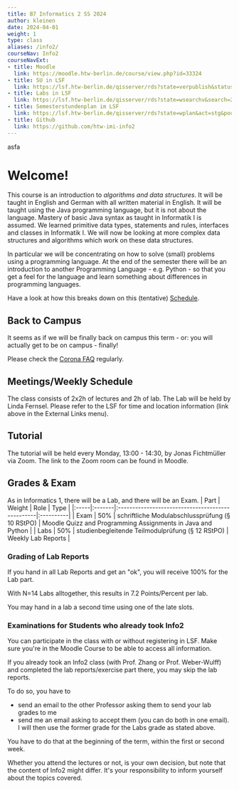 ```yaml
---
title: B7 Informatics 2 SS 2024
author: kleinen
date: 2024-04-01
weight: 1
type: class
aliases: /info2/
courseNav: Info2
courseNavExt:
- title: Moodle
  link: https://moodle.htw-berlin.de/course/view.php?id=33324
- title: SU in LSF
  link: https://lsf.htw-berlin.de/qisserver/rds?state=verpublish&status=init&vmfile=no&publishid=179751&moduleCall=webInfo&publishConfFile=webInfo&publishSubDir=veranstaltung
- title: Labs in LSF
  link: https://lsf.htw-berlin.de/qisserver/rds?state=wsearchv&search=2&veranstaltung.veranstid=176899
- title: Semesterstundenplan im LSF
  link: https://lsf.htw-berlin.de/qisserver/rds?state=wplan&act=stg&pool=stg&show=plan&P.vx=kurz&r_zuordabstgv.semvonint=2&r_zuordabstgv.sembisint=2&k_abstgv.abstgvnr=231
- title: Github
  link: https://github.com/htw-imi-info2
---
```

asfa
# Welcome!

This course is an introduction to *algorithms and data structures*. It will be
taught in English and German with all written material in English. It will be
taught using the Java programming language, but it is not about the language.
Mastery of basic Java syntax as taught in Informatik I is assumed. We learned
primitive data types, statements and rules, interfaces and classes in
Informatik I. We will now be looking at more complex data structures and
algorithms which work on these data structures.

In particular we will be concentrating on how to solve (small) problems using a
programming language. At the end of the semester there will be an introduction to
another Programming Language - e.g. Python -  so that you get a feel for the
language and learn something about differences in programming languages.

Have a look at how this breaks down on this (tentative) [Schedule](schedule).

## Back to Campus

It seems as if we will be finally back on campus this term - or: you will actually get
to be on campus - finally!

Please check the [Corona FAQ](https://www.htw-berlin.de/coronavirus/faq-fuer-studierende/) regularly.

## Meetings/Weekly Schedule

The class consists of 2x2h of lectures and 2h of lab. The Lab will be held by
Linda Fernsel. Please refer to the LSF
for time and location information (link above in the External Links menu).

## Tutorial

The tutorial will be held every Monday, 13:00 - 14:30, by Jonas Fichtmüller via Zoom. The link to the Zoom room can be found in Moodle.


## Grades & Exam

As in Informatics 1, there will be a Lab, and there will be an Exam.
| Part | Weight | Role                                             | Type      |
|:-----|:-------|:-------------------------------------------------|:----------|
| Exam | 50%    | schriftliche Modulabschlussprüfung (§ 10 RStPO)  | Moodle Quizz and Programming Assignments in Java and Python |
| Labs | 50%    | studienbegleitende Teilmodulprüfung (§ 12 RStPO) | Weekly Lab Reports |


### Grading of Lab Reports

If you hand in all Lab Reports and get an "ok", you will receive 100%
for the Lab part.

With N=14 Labs alltogether, this results in 7.2 Points/Percent per lab.

You may hand in a lab a second time using one of the late slots.

### Examinations for Students who already took Info2

You can participate in the class with or without registering in LSF. Make
sure you're in the Moodle Course to be able to access all information.

If you already took an Info2 class (with Prof. Zhang or Prof. Weber-Wulff) and
completed the lab reports/exercise part there, you may skip the lab reports.

To do so, you have to
- send an email to the other Professor asking them to send your lab grades to me
- send me an email asking to accept them (you can do both in one email).
I will then use the former grade for the Labs grade as stated above.

You have to do that at the beginning of the term, within the first or second
week.

Whether you attend the lectures or not, is your own decision, but note that the
content of Info2 might differ. It's your responsibility to inform yourself about
the topics covered.
